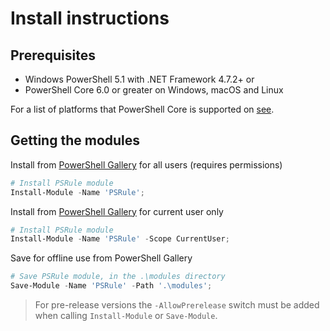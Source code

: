 # Install instructions

## Prerequisites

- Windows PowerShell 5.1 with .NET Framework 4.7.2+ or
- PowerShell Core 6.0 or greater on Windows, macOS and Linux

For a list of platforms that PowerShell Core is supported on [see](https://github.com/PowerShell/PowerShell#get-powershell).

## Getting the modules

Install from [PowerShell Gallery][psg-psrule] for all users (requires permissions)

```powershell
# Install PSRule module
Install-Module -Name 'PSRule';
```

Install from [PowerShell Gallery][psg-psrule] for current user only

```powershell
# Install PSRule module
Install-Module -Name 'PSRule' -Scope CurrentUser;
```

Save for offline use from PowerShell Gallery

```powershell
# Save PSRule module, in the .\modules directory
Save-Module -Name 'PSRule' -Path '.\modules';
```

> For pre-release versions the `-AllowPrerelease` switch must be added when calling `Install-Module` or `Save-Module`.

[psg-psrule]: https://www.powershellgallery.com/packages/PSRule
